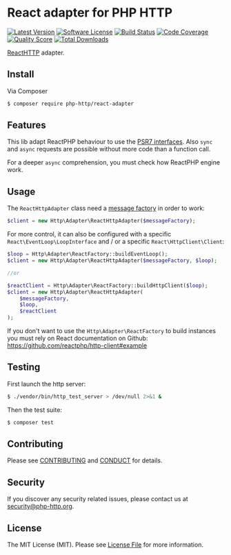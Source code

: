 # React adapter for PHP HTTP

[![Latest Version](https://img.shields.io/github/release/php-http/react-adapter.svg?style=flat-square)](https://github.com/php-http/react-adapter/releases)
[![Software License](https://img.shields.io/badge/license-MIT-brightgreen.svg?style=flat-square)](LICENSE)
[![Build Status](https://img.shields.io/travis/php-http/react-adapter.svg?style=flat-square)](https://travis-ci.org/php-http/react-adapter)
[![Code Coverage](https://img.shields.io/scrutinizer/coverage/g/php-http/react-adapter.svg?style=flat-square)](https://scrutinizer-ci.com/g/php-http/react-adapter)
[![Quality Score](https://img.shields.io/scrutinizer/g/php-http/react-adapter.svg?style=flat-square)](https://scrutinizer-ci.com/g/php-http/react-adapter)
[![Total Downloads](https://img.shields.io/packagist/dt/php-http/react-adapter.svg?style=flat-square)](https://packagist.org/packages/php-http/react-adapter)

[ReactHTTP](http://reactphp.org/) adapter.


## Install

Via Composer

``` bash
$ composer require php-http/react-adapter
```

## Features

This lib adapt ReactPHP behaviour to use the [PSR7 interfaces](https://github.com/php-fig/http-message).
Also `sync` and `async` requests are possible without more code than a function call.

For a deeper `async` comprehension, you must check how ReactPHP engine work.

## Usage

The `ReactHttpAdapter` class need a [message factory](https://github.com/php-http/message-factory) in order to work:

```php
$client = new Http\Adapter\ReactHttpAdapter($messageFactory);
```

For more control, it can also be configured with a specific `React\EventLoop\LoopInterface` and / or a specific `React\HttpClient\Client`:

```php
$loop = Http\Adapter\ReactFactory::buildEventLoop();
$client = new Http\Adapter\ReactHttpAdapter($messageFactory, $loop);

//or

$reactClient = Http\Adapter\ReactFactory::buildHttpClient($loop);
$client = new Http\Adapter\ReactHttpAdapter(
    $messageFactory,
    $loop,
    $reactClient
);
```

If you don't want to use the `Http\Adapter\ReactFactory` to build instances you must rely on React documentation on Github: https://github.com/reactphp/http-client#example

## Testing

First launch the http server:

```bash
$ ./vendor/bin/http_test_server > /dev/null 2>&1 &
```

Then the test suite:

``` bash
$ composer test
```

## Contributing

Please see [CONTRIBUTING](CONTRIBUTING.md) and [CONDUCT](CONDUCT.md) for details.


## Security

If you discover any security related issues, please contact us at [security@php-http.org](mailto:security@php-http.org).


## License

The MIT License (MIT). Please see [License File](LICENSE) for more information.
